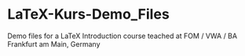 LaTeX-Kurs-Demo_Files
=====================

Demo files for a LaTeX Introduction course teached at FOM / VWA / BA Frankfurt am Main, Germany
